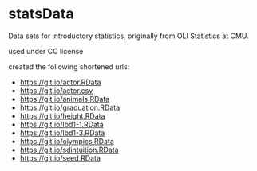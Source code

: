 # statsData
Data sets for introductory statistics, originally from OLI Statistics at CMU.

used under CC license

created the following shortened urls:

* https://git.io/actor.RData 
* https://git.io/actor.csv 
* https://git.io/animals.RData 
* https://git.io/graduation.RData 
* https://git.io/height.RData 
* https://git.io/lbd1-1.RData 
* https://git.io/lbd1-3.RData 
* https://git.io/olympics.RData
* https://git.io/sdintuition.RData
* https://git.io/seed.RData
